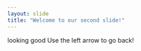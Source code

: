 ```yaml
---
layout: slide
title: "Welcome to our second slide!"
---
```

looking good
Use the left arrow to go back!
